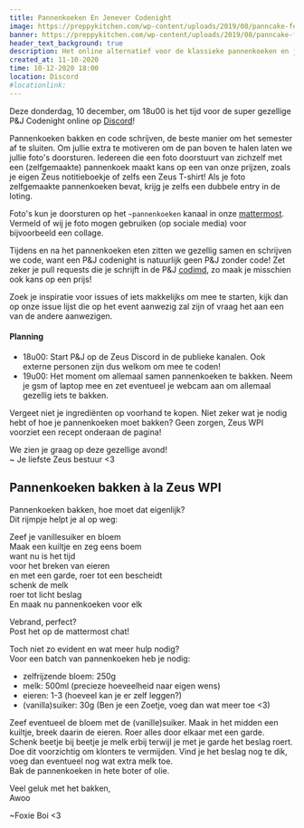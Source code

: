 ```yaml
---
title: Pannenkoeken En Jenever Codenight
image: https://preppykitchen.com/wp-content/uploads/2019/08/panncake-feature-n-768x1088.jpg
banner: https://preppykitchen.com/wp-content/uploads/2019/08/panncake-feature-n-768x1088.jpg
header_text_background: true
description: Het online alternatief voor de klassieke pannenkoeken en jenever codenight. Gezelligheid alom!
created_at: 11-10-2020
time: 10-12-2020 18:00
location: Discord
#locationlink:
---
```


Deze donderdag, 10 december, om 18u00 is het tijd voor de super gezellige P&J Codenight online op [Discord][discord]!

Pannenkoeken bakken en code schrijven, de beste manier om het semester af te sluiten. Om jullie extra te motiveren om de pan boven te halen laten we jullie foto's doorsturen. Iedereen die een foto doorstuurt van zichzelf met een (zelfgemaakte) pannenkoek maakt kans op een van onze prijzen, zoals je eigen Zeus notitieboekje of zelfs een Zeus T-shirt! Als je foto zelfgemaakte pannenkoeken bevat, krijg je zelfs een dubbele entry in de loting.

Foto's kun je doorsturen op het `~pannenkoeken` kanaal in onze [mattermost][mattermost]. Vermeld of wij je foto mogen gebruiken (op sociale media) voor bijvoorbeeld een collage.

Tijdens en na het pannenkoeken eten zitten we gezellig samen en schrijven we code, want een P&J codenight is natuurlijk geen P&J zonder code! 
Zet zeker je pull requests die je schrijft in de P&J [codimd][p&jmd], zo maak je misschien ook kans op een prijs!

Zoek je inspiratie voor issues of iets makkelijks om mee te starten, kijk dan op onze issue lijst die op het event aanwezig zal zijn of vraag het aan een van de andere aanwezigen.

#### Planning

- 18u00: Start P&J op de Zeus Discord in de publieke kanalen. Ook externe personen zijn dus welkom om mee te coden!
- 19u00: Het moment om allemaal samen pannenkoeken te bakken. Neem je gsm of laptop mee en zet eventueel je webcam aan om allemaal gezellig iets te bakken.
    
Vergeet niet je ingrediënten op voorhand te kopen. Niet zeker wat je nodig hebt of hoe je pannenkoeken moet bakken?  Geen zorgen, Zeus WPI voorziet een recept onderaan de pagina!

We zien je graag op deze gezellige avond!  
~ Je liefste Zeus bestuur <3

[discord]: https://discord.gg/qt4fNkVZ9Y
[mattermost]: https://mattermost.zeus.gent
[p&jmd]: https://codimd.zeus.gent/s/1OMowODnO#


## Pannenkoeken bakken à la Zeus WPI
Pannenkoeken bakken, hoe moet dat eigenlijk?  
Dit rijmpje helpt je al op weg:  

Zeef je vanillesuiker en bloem  
Maak een kuiltje en zeg eens boem  
want nu is het tijd  
voor het breken van eieren  
en met een garde, roer tot een bescheidt  
schenk de melk  
roer tot licht beslag  
En maak nu pannenkoeken voor elk  
  
Vebrand, perfect?  
Post het op de mattermost chat!  

Toch niet zo evident en wat meer hulp nodig?  
Voor een batch van pannenkoeken heb je nodig:

- zelfrijzende bloem: 250g
- melk: 500ml (precieze hoeveelheid naar eigen wens)
- eieren: 1-3 (hoeveel kan je er zelf leggen?)
- (vanilla)suiker: 30g (Ben je een Zoetje, voeg dan wat meer toe <3)


Zeef eventueel de bloem met de (vanille)suiker. Maak in het midden een kuiltje, breek daarin de eieren. Roer alles door elkaar met een garde.
Schenk beetje bij beetje je melk erbij terwijl je met je garde het beslag roert. Doe dit voorzichtig om klonters te vermijden.
Vind je het beslag nog te dik, voeg dan eventueel nog wat extra melk toe.  
Bak de pannenkoeken in hete boter of olie. 

Veel geluk met het bakken,  
Awoo

~Foxie Boi <3

